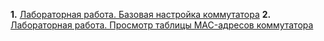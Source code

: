**1.** [Лабораторная работа. Базовая настройка коммутатора](https://github.com/Art1shock/otus-networks/tree/main/labs/lab00)
**2.** [Лабораторная работа. Просмотр таблицы MAC-адресов коммутатора](https://github.com/Art1shock/otus-networks/tree/main/labs/lab01)
